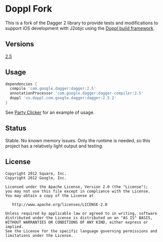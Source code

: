 # Doppl Fork

This is a fork of the Dagger 2 library to provide tests and modifications to support
iOS development with J2objc using the [Doppl build framework](http://doppl.co/).

## Versions

[2.5](https://github.com/doppllib/dagger/tree/dpv2.5)

## Usage

```groovy
dependencies {
  compile 'com.google.dagger:dagger:2.5'
  annotationProcessor 'com.google.dagger:dagger-compiler:2.5'
  doppl 'co.doppl.com.google.dagger:dagger:2.5.2'
}
```

See [Party Clicker](https://github.com/doppllib/PartyClickerSample) for an example of usage.

## Status

Stable. No known memory issues. Only the runtime is needed, so this project has a relatively light output and testing.

## License

    Copyright 2012 Square, Inc.
    Copyright 2012 Google, Inc.

    Licensed under the Apache License, Version 2.0 (the "License");
    you may not use this file except in compliance with the License.
    You may obtain a copy of the License at

       http://www.apache.org/licenses/LICENSE-2.0

    Unless required by applicable law or agreed to in writing, software
    distributed under the License is distributed on an "AS IS" BASIS,
    WITHOUT WARRANTIES OR CONDITIONS OF ANY KIND, either express or implied.
    See the License for the specific language governing permissions and
    limitations under the License.



 [mavensearch]: http://search.maven.org/#search%7Cga%7C1%7Cg%3A%22com.google.dagger%22
 [dagger-snap]: https://oss.sonatype.org/content/repositories/snapshots/com/google/dagger/
 [website]: http://google.github.io/dagger
 [latestapi]: http://google.github.io/dagger/api/latest/
 [20api]: http://google.github.io/dagger/api/2.0/
 [gaktalk]: https://www.youtube.com/watch?v=oK_XtfXPkqw
 [proposal]: https://github.com/square/dagger/issues/366
 [project]: http://github.com/google/dagger/
 [community]: https://plus.google.com/communities/111933036769103367883
 [square]: http://github.com/square/dagger/
 [squarecommunity]: https://plus.google.com/communities/109244258569782858265
